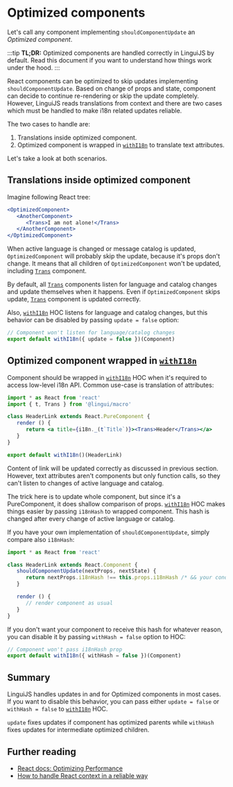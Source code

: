 # Optimized components

Let's call any component implementing `shouldComponentUpdate` an *Optimized component*.

:::tip
**TL;DR:** Optimized components are handled correctly in LinguiJS by default. Read this document if you want to understand how things work under the hood.
:::

React components can be optimized to skip updates implementing `shouldComponentUpdate`. Based on change of props and state, component can decide to continue re-rendering or skip the update completely. However, LinguiJS reads translations from context and there are two cases which must be handled to make i18n related updates reliable.

The two cases to handle are:

1.  Translations inside optimized component.
2.  Optimized component is wrapped in [`withI18n`](/docs/ref/react#withi18n) to translate text attributes.

Let's take a look at both scenarios.

## Translations inside optimized component

Imagine following React tree:

```jsx
<OptimizedComponent>
   <AnotherComponent>
      <Trans>I am not alone!</Trans>
   </AnotherComponent>
</OptimizedComponent>
```

When active language is changed or message catalog is updated, `OptimizedComponent` will probably skip the update, because it's props don't change. It means that all children of `OptimizedComponent` won't be updated, including [`Trans`](/docs/ref/react#trans) component.

By default, all [`Trans`](/docs/ref/react#trans) components listen for language and catalog changes and update themselves when it happens. Even if `OptimizedComponent` skips update, [`Trans`](/docs/ref/react#trans) component is updated correctly.

Also, [`withI18n`](/docs/ref/react#withi18n) HOC listens for language and catalog changes, but this behavior can be disabled by passing `update = false` option:

``` jsx
// Component won't listen for language/catalog changes
export default withI18n({ update = false })(Component)
```

## Optimized component wrapped in [`withI18n`](/docs/ref/react#withi18n)

Component should be wrapped in [`withI18n`](/docs/ref/react#withi18n) HOC when it's required to access low-level i18n API. Common use-case is translation of attributes:

``` jsx
import * as React from 'react'
import { t, Trans } from '@lingui/macro'

class HeaderLink extends React.PureComponent {
   render () {
      return <a title={i18n._(t`Title`)}><Trans>Header</Trans></a>
   }
}

export default withI18n()(HeaderLink)
```

Content of link will be updated correctly as discussed in previous section. However, text attributes aren't components but only function calls, so they can't listen to changes of active language and catalog.

The trick here is to update whole component, but since it's a PureComponent, it does shallow comparison of props. [`withI18n`](/docs/ref/react#i18nprovider) HOC makes things easier by passing `i18nHash` to wrapped component. This hash is changed after every change of active language or catalog.

If you have your own implementation of `shouldComponentUpdate`, simply compare also `i18nHash`:

``` jsx
import * as React from 'react'

class HeaderLink extends React.Component {
   shouldComponentUpdate(nextProps, nextState) {
      return nextProps.i18nHash !== this.props.i18nHash /* && your condition */
   }

   render () {
      // render component as usual
   }
}
```

If you don't want your component to receive this hash for whatever reason, you can disable it by passing `withHash = false` option to HOC:

``` jsx
// Component won't pass i18nHash prop
export default withI18n({ withHash = false })(Component)
```

## Summary

LinguiJS handles updates in and for Optimized components in most cases. If you want to disable this behavior, you can pass either `update = false` or `withHash = false` to [`withI18n`](/docs/ref/react#withi18n) HOC.

`update` fixes updates if component has optimized parents while
`withHash` fixes updates for intermediate optimized children.

## Further reading

- [React docs: Optimizing Performance](https://reactjs.org/docs/optimizing-performance.html#avoid-reconciliation)
- [How to handle React context in a reliable way](https://medium.com/react-ecosystem/how-to-handle-react-context-a7592dfdcbc)
